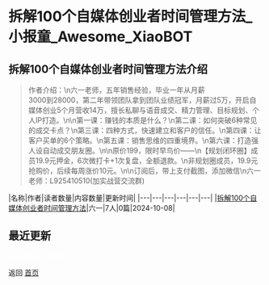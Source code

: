 # 拆解100个自媒体创业者时间管理方法_小报童_Awesome_XiaoBOT

## 拆解100个自媒体创业者时间管理方法介绍
> 作者介绍：\n六一老师，五年销售经验，毕业一年从月薪  
3000到28000，第二年带领团队拿到团队业绩冠军，月薪过5万，开启自媒体创业5个月营收14万，擅长私聊与语音成交、精力管理、目标规划、个人IP打造。\n\n第一课：赚钱的本质是什么？\n第二课：如何突破6种常见的成交卡点？\n第三课：四种方式，快速建立和客户的信任。\n第四课：让客户买单的6个策略。\n第五课：销售思维的四重境界。\n第六课：打造强人设自动成交朋友圈。\n\n原价199，限时早鸟价——\n【规划闭环圈】成员19.9元押金，6次微打卡+1次复盘，全额退款。\n非规划圈成员，19.9元抢购价，后续每周涨价10元。\n\n订阅后，带上支付截图，添加微信\n六一老师：L925410510(加实战营交流群)  
  


|名称|作者|读者数量|内容数量|更新时间|
|---|---|---|---|---|---|
|[拆解100个自媒体创业者时间管理方法](https://xiaobot.net/p/L925410510?refer=0b133df9-27dc-423b-8101-639049001c13)|六一|7人|0篇|2024-10-08|

## 最近更新



<a href="https://github.com/Reno9527/awesome-xiaobot" style="color: white; text-decoration: none;">awesome-xiaobot</a>

返回 [首页](../README.md)
